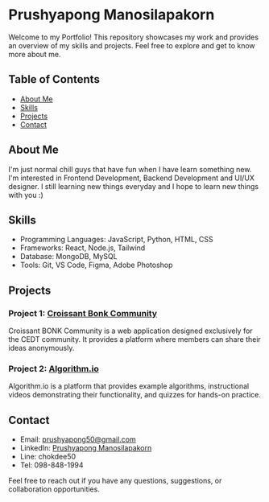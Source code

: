 # Prushyapong Manosilapakorn

Welcome to my Portfolio! This repository showcases my work and provides an overview of my skills and projects. Feel free to explore and get to know more about me.

## Table of Contents

- [About Me](#about-me)
- [Skills](#skills)
- [Projects](#projects)
- [Contact](#contact)

## About Me

 I'm just normal chill guys that have fun when I have learn something new. I'm interested in Frontend Development, Backend Development and UI/UX designer. I still learning new things everyday and I hope to learn new things with you :)

## Skills


- Programming Languages: JavaScript, Python, HTML, CSS
- Frameworks: React, Node.js, Tailwind
- Database: MongoDB, MySQL
- Tools: Git, VS Code, Figma, Adobe Photoshop

## Projects

### Project 1: [ Croissant Bonk Community](https://github.com/Chokdee-Sigazen/Croissant-Bonk-Community)
Croissant BONK Community is a web application designed exclusively for the CEDT community. It provides a platform where members can share their ideas anonymously.

### Project 2: [Algorithm.io](https://github.com/Chokdee-Sigazen/Algorithm.io)
Algorithm.io is a platform that provides example algorithms, instructional videos demonstrating their functionality, and quizzes for hands-on practice.

## Contact


- Email: prushyapong50@gmail.com
- LinkedIn: [Prushyapong Manosilapakorn](https://www.linkedin.com/in/%E0%B9%88prushyapong-manosilapakorn-b369282a1/)
- Line: chokdee50
- Tel: 098-848-1994

Feel free to reach out if you have any questions, suggestions, or collaboration opportunities.

